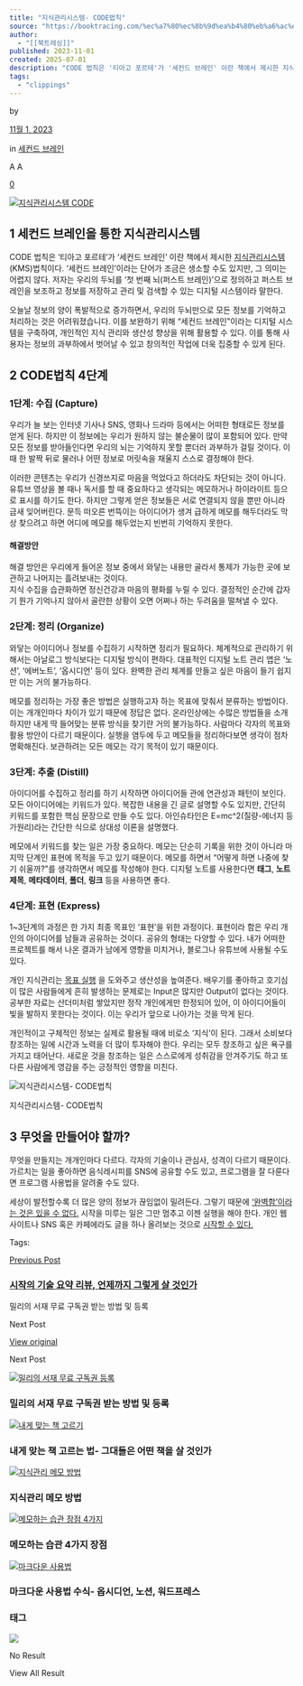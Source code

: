 ```yaml
---
title: "지식관리시스템- CODE법칙"
source: "https://booktracing.com/%ec%a7%80%ec%8b%9d%ea%b4%80%eb%a6%ac%ec%8b%9c%ec%8a%a4%ed%85%9c-code%eb%b2%95%ec%b9%99/"
author:
  - "[[북트레싱]]"
published: 2023-11-01
created: 2025-07-01
description: "CODE 법칙은 '티아고 포르테'가 '세컨드 브레인' 이란 책에서 제시한 지식관리시스템 (KMS)법칙이다. '세컨드 브레인'이라는 단어가 조금은 생소할 수도 있지만, 그 의미는 어렵지 않다. 저자는 우리의 두뇌를 '첫 번째 뇌(퍼스트 브레인)'으로 정의하고 퍼스트 브레인을 보조하고"
tags:
  - "clippings"
---
```

by

[11월 1, 2023](https://booktracing.com/%ec%a7%80%ec%8b%9d%ea%b4%80%eb%a6%ac%ec%8b%9c%ec%8a%a4%ed%85%9c-code%eb%b2%95%ec%b9%99/)

in [세컨드 브레인](https://booktracing.com/second-brain/)

A A

[0](https://booktracing.com/%ec%a7%80%ec%8b%9d%ea%b4%80%eb%a6%ac%ec%8b%9c%ec%8a%a4%ed%85%9c-code%eb%b2%95%ec%b9%99/#comments)

[![지식관리시스템 CODE](https://booktracing.com/wp-content/uploads/2023/11/%EC%A7%80%EC%8B%9D%EA%B4%80%EB%A6%AC%EC%8B%9C%EC%8A%A4%ED%85%9C-CODE-750x750.png)](https://booktracing.com/wp-content/uploads/2023/11/%EC%A7%80%EC%8B%9D%EA%B4%80%EB%A6%AC%EC%8B%9C%EC%8A%A4%ED%85%9C-CODE.png)

## 1 세컨드 브레인을 통한 지식관리시스템

CODE 법칙은 ‘티아고 포르테’가 ‘세컨드 브레인’ 이란 책에서 제시한 [지식관리시스템](https://ko.wikipedia.org/wiki/%EC%A7%80%EC%8B%9D_%EA%B2%BD%EC%98%81) (KMS)법칙이다. ‘세컨드 브레인’이라는 단어가 조금은 생소할 수도 있지만, 그 의미는 어렵지 않다. 저자는 우리의 두뇌를 ‘첫 번째 뇌(퍼스트 브레인)’으로 정의하고 퍼스트 브레인을 보조하고 정보를 저장하고 관리 및 검색할 수 있는 디지털 시스템이라 말한다.

오늘날 정보의 양이 폭발적으로 증가하면서, 우리의 두뇌만으로 모든 정보를 기억하고 처리하는 것은 어려워졌습니다. 이를 보완하기 위해 “세컨드 브레인”이라는 디지털 시스템을 구축하여, 개인적인 지식 관리와 생산성 향상을 위해 활용할 수 있다. 이를 통해 사용자는 정보의 과부하에서 벗어날 수 있고 창의적인 작업에 더욱 집중할 수 있게 된다.

## 2 CODE법칙 4단계

### 1단계: 수집 (Capture)

우리가 늘 보는 인터넷 기사나 SNS, 영화나 드라마 등에서는 어떠한 형태로든 정보를 얻게 된다. 하지만 이 정보에는 우리가 원하지 않는 불순물이 많이 포함되어 있다. 만약 모든 정보를 받아들인다면 우리의 뇌는 기억하지 못할 뿐더러 과부하가 걸릴 것이다. 이때 한 발짝 뒤로 물러나 어떤 정보로 머릿속을 채울지 스스로 결정해야 한다.

이러한 콘텐츠는 우리가 신경쓰지로 마음을 먹었다고 하더라도 차단되는 것이 아니다. 유튜브 영상을 볼 때나 독서를 할 때 중요하다고 생각되는 메모하거나 하이라이트 등으로 표시를 하기도 한다. 하지만 그렇게 얻은 정보들은 서로 연결되지 않을 뿐만 아니라 금새 잊어버린다. 문득 떠오른 번뜩이는 아이디어가 생겨 급하게 메모를 해두더라도 막상 찾으려고 하면 어디에 메모를 해두었는지 빈번히 기억하지 못한다.

#### 해결방안

해결 방안은 우리에게 들어온 정보 중에서 와닿는 내용만 골라서 통제가 가능한 곳에 보관하고 나머지는 흘려보내는 것이다.  
지식 수집을 습관화하면 정신건강과 마음의 평화를 누릴 수 있다. 결정적인 순간에 갑자기 뭔가 기억나지 않아서 골란한 상황이 오면 어쩌나 하는 두려움을 떨쳐낼 수 있다.

### 2단계: 정리 (Organize)

와닿는 아이디어나 정보를 수집하기 시작하면 정리가 필요하다. 체계적으로 관리하기 위해서는 아날로그 방식보다는 디지털 방식이 편하다. 대표적인 디지털 노트 관리 앱은 ‘노션’, ‘에버노트’, ‘옵시디언’ 등이 있다. 완벽한 관리 체계를 만들고 싶은 마음이 들기 쉽지만 이는 거의 불가능하다.

메모를 정리하는 가장 좋은 방법은 실행하고자 하는 목표에 맞춰서 분류하는 방법이다. 이는 개개인마다 차이가 있기 때문에 정답은 없다. 온라인상에는 수많은 방법들을 소개하지만 내게 딱 들어맞는 분류 방식을 찾기란 거의 불가능하다. 사람마다 각자의 목표와 활용 방안이 다르기 때문이다. 실행을 염두에 두고 메모들을 정리하다보면 생각이 점차 명확해진다. 보관하려는 모든 메모는 각기 목적이 있기 때문이다.

### 3단계: 추출 (Distill)

아이디어를 수집하고 정리를 하기 시작하면 아이디어들 관에 연관성과 패턴이 보인다. 모든 아이디어에는 키워드가 있다. 복잡한 내용을 긴 글로 설명할 수도 있지만, 간단히 키워드를 포함한 핵심 문장으로 만들 수도 있다. 아인슈타인은 E=mc^2(질량-에너지 등가원리)라는 간단한 식으로 상대성 이론을 설명했다.

메모에서 키워드를 찾는 일은 가장 중요하다. 메모는 단순히 기록을 위한 것이 아니라 마지막 단계인 표현에 목적을 두고 있기 때문이다. 메모를 하면서 “어떻게 하면 나중에 찾기 쉬울까?”를 생각하면서 메모를 작성해야 한다. 디지털 노트를 사용한다면 **태그**, **노트 제목**, **메타데이터**, **폴더**, **링크** 등을 사용하면 좋다.

### 4단계: 표현 (Express)

1~3단계의 과정은 한 가지 최종 목표인 ‘표현’을 위한 과정이다. 표현이라 함은 우리 개인의 아이디어를 남들과 공유하는 것이다. 공유의 형태는 다양할 수 있다. 내가 어떠한 프로젝트를 해서 나온 결과가 남에게 영향을 미치거나, 블로그나 유튜브에 사용될 수도 있다.

개인 지식관리는 [목표 실행](https://booktracing.com/%eb%aa%a9%ed%91%9c-%ea%b7%b8-%ec%84%b1%ec%b7%a8%ec%9d%98-%ea%b8%b0%ec%88%a0/) 을 도와주고 생산성을 높여준다. 배우기를 좋아하고 호기심이 많은 사람들에게 흔히 발생하는 문제로는 Input은 많지만 Output이 없다는 것이다. 공부한 자료는 산더미처럼 쌓았지만 정작 개인에게만 한정되어 있어, 이 아이디어들이 빛을 발하지 못한다는 것이다. 이는 우리가 앞으로 나아가는 것을 막게 된다.

개인적이고 구체적인 정보는 실제로 활용될 때에 비로소 ‘지식’이 된다. 그래서 소비보다 창조하는 일에 시간과 노력을 더 많이 투자해야 한다. 우리는 모두 창조하고 싶은 욕구를 가지고 태어난다. 새로운 것을 창조하는 일은 스스로에게 성취감을 안겨주기도 하고 또 다른 사람에게 영감을 주는 긍정적인 영향을 미친다.

![지식관리시스템- CODE법칙](https://booktracing.com/wp-content/uploads/2023/11/CODE%EB%B2%95%EC%B9%99-4%EB%8B%A8%EA%B3%84-1024x221.png)

지식관리시스템- CODE법칙

## 3 무엇을 만들어야 할까?

무엇을 만들지는 개개인마다 다르다. 각자의 기술이나 관심사, 성격이 다르기 때문이다. 가르치는 일을 좋아하면 음식레시피를 SNS에 공유할 수도 있고, 프로그램을 잘 다룬다면 프로그램 사용법을 알려줄 수도 있다.

세상이 발전할수록 더 많은 양의 정보가 끊임없이 밀려든다. 그렇기 때문에 [‘완벽함’이라는 것은 있을 수 없다.](https://booktracing.com/%ec%99%84%eb%b2%bd%ec%a3%bc%ec%9d%98-%ea%b7%b9%eb%b3%b5-%eb%b0%a9%eb%b2%95/) 시작을 미루는 일은 그만 멈추고 이젠 실행을 해야 한다. 개인 웹사이트나 SNS 혹은 카페에라도 글을 하나 올려보는 것으로 [시작할 수 있다.](https://booktracing.com/%ec%8b%9c%ec%9e%91%ec%9d%98-%ea%b8%b0%ec%88%a0-%ea%b0%9c%eb%a6%ac-%eb%b9%84%ec%88%8d/)

Tags:

[Previous Post](https://booktracing.com/%ec%8b%9c%ec%9e%91%ec%9d%98-%ea%b8%b0%ec%88%a0-%ea%b0%9c%eb%a6%ac-%eb%b9%84%ec%88%8d/)

### [시작의 기술 요약 리뷰, 언제까지 그렇게 살 것인가](https://booktracing.com/%ec%8b%9c%ec%9e%91%ec%9d%98-%ea%b8%b0%ec%88%a0-%ea%b0%9c%eb%a6%ac-%eb%b9%84%ec%88%8d/)

밀리의 서재 무료 구독권 받는 방법 및 등록

Next Post

[View original](https://booktracing.com/%eb%b0%80%eb%a6%ac%ec%9d%98-%ec%84%9c%ec%9e%ac-%eb%ac%b4%eb%a3%8c-%ea%b5%ac%eb%8f%85%ea%b6%8c/)

Next Post

[![밀리의 서재 무료 구독권 등록](https://booktracing.com/wp-content/uploads/2023/11/11-02-2023-17.54.45-2-75x75.webp)](https://booktracing.com/%eb%b0%80%eb%a6%ac%ec%9d%98-%ec%84%9c%ec%9e%ac-%eb%ac%b4%eb%a3%8c-%ea%b5%ac%eb%8f%85%ea%b6%8c/)

### 밀리의 서재 무료 구독권 받는 방법 및 등록

[![내게 맞는 책 고르기](https://booktracing.com/wp-content/uploads/2023/11/%EB%82%B4%EA%B2%8C-%EB%A7%9E%EB%8A%94-%EC%B1%85-%EA%B3%A0%EB%A5%B4%EA%B8%B0-75x75.png)](https://booktracing.com/%eb%82%b4%ea%b2%8c-%eb%a7%9e%eb%8a%94-%ec%b1%85-%ea%b3%a0%eb%a5%b4%ea%b8%b0/)

### 내게 맞는 책 고르는 법- 그대들은 어떤 책을 살 것인가

[![지식관리 메모 방법](https://booktracing.com/wp-content/uploads/2023/11/%EC%A7%80%EC%8B%9D%EA%B4%80%EB%A6%AC-%EB%A9%94%EB%AA%A8-%EB%B0%A9%EB%B2%95-75x75.webp)](https://booktracing.com/%ec%a7%80%ec%8b%9d%ea%b4%80%eb%a6%ac-%eb%a9%94%eb%aa%a8-%ec%84%b8%ec%bb%a8%eb%93%9c%eb%b8%8c%eb%a0%88%ec%9d%b8/)

### 지식관리 메모 방법

[![메모하는 습관 장점 4가지](https://booktracing.com/wp-content/uploads/2023/11/%EB%A9%94%EB%AA%A8%ED%95%98%EB%8A%94-%EC%8A%B5%EA%B4%80-%EC%9E%A5%EC%A0%90-4%EA%B0%80%EC%A7%80-75x75.webp)](https://booktracing.com/%eb%a9%94%eb%aa%a8%ed%95%98%eb%8a%94-%ec%8a%b5%ea%b4%80-%ec%9e%a5%ec%a0%90-4%ea%b0%80%ec%a7%80/)

### 메모하는 습관 4가지 장점

[![마크다운 사용법](https://booktracing.com/wp-content/uploads/2023/11/%EB%A7%88%ED%81%AC%EB%8B%A4%EC%9A%B4-%EC%82%AC%EC%9A%A9%EB%B2%95-75x75.webp)](https://booktracing.com/%eb%a7%88%ed%81%ac%eb%8b%a4%ec%9a%b4-%ec%82%ac%ec%9a%a9%eb%b2%95-%ec%98%b5%ec%8b%9c%eb%94%94%ec%96%b8/)

### 마크다운 사용법 수식- 옵시디언, 노션, 워드프레스

### 태그

![](https://booktracing.com/wp-content/uploads/2023/09/%EB%B6%81%ED%8A%B8%EB%9E%98%EC%8B%B1-%EC%95%BC%EA%B0%84%EB%AA%A8%EB%93%9C-%EC%A0%84%ED%99%98-1.png) 

No Result

View All Result